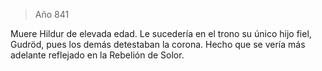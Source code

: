 > Año 841

Muere Hildur de elevada edad. Le sucedería en el trono su único hijo fiel, Gudröd, pues los demás detestaban la corona. Hecho que se vería más adelante reflejado en la Rebelión de Solor.
